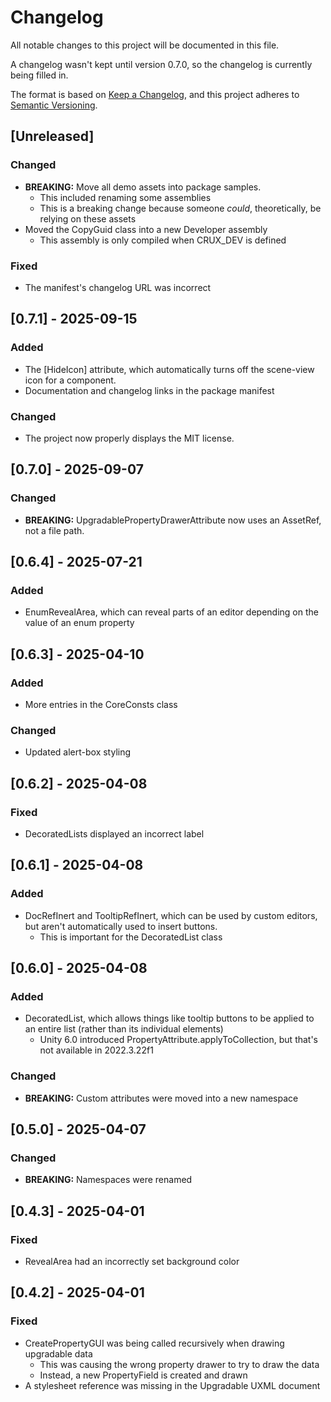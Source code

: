 # Changelog

All notable changes to this project will be documented in this file.

A changelog wasn't kept until version 0.7.0, so the changelog is currently being filled in.

The format is based on [Keep a Changelog](https://keepachangelog.com/en/1.1.0/),
and this project adheres to [Semantic Versioning](https://semver.org/spec/v2.0.0.html).

## [Unreleased]

### Changed

- **BREAKING:** Move all demo assets into package samples.
  - This included renaming some assemblies
  - This is a breaking change because someone *could*, theoretically, be relying on these assets
- Moved the CopyGuid class into a new Developer assembly
  - This assembly is only compiled when CRUX_DEV is defined

### Fixed

- The manifest's changelog URL was incorrect
## [0.7.1] - 2025-09-15

### Added

- The \[HideIcon\] attribute, which automatically turns off the scene-view icon for a component. 
- Documentation and changelog links in the package manifest

### Changed

- The project now properly displays the MIT license.

## [0.7.0] - 2025-09-07

### Changed

- **BREAKING:** UpgradablePropertyDrawerAttribute now uses an AssetRef, not a file path.

## [0.6.4] - 2025-07-21

### Added

- EnumRevealArea, which can reveal parts of an editor depending on the value of an enum property

## [0.6.3] - 2025-04-10

### Added

- More entries in the CoreConsts class

### Changed

- Updated alert-box styling

## [0.6.2] - 2025-04-08

### Fixed

- DecoratedLists displayed an incorrect label

## [0.6.1] - 2025-04-08

### Added

- DocRefInert and TooltipRefInert, which can be used by custom editors, but aren't automatically used to insert buttons.
  - This is important for the DecoratedList class
 
## [0.6.0] - 2025-04-08

### Added

- DecoratedList, which allows things like tooltip buttons to be applied to an entire list (rather than its individual elements)
  - Unity 6.0 introduced PropertyAttribute.applyToCollection, but that's not available in 2022.3.22f1

### Changed

- **BREAKING:** Custom attributes were moved into a new namespace

## [0.5.0] - 2025-04-07

### Changed

- **BREAKING:** Namespaces were renamed

## [0.4.3] - 2025-04-01

### Fixed

- RevealArea had an incorrectly set background color

## [0.4.2] - 2025-04-01

### Fixed

- CreatePropertyGUI was being called recursively when drawing upgradable data
  - This was causing the wrong property drawer to try to draw the data
  - Instead, a new PropertyField is created and drawn
- A stylesheet reference was missing in the Upgradable UXML document
